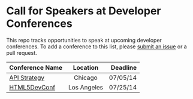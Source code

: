 Call for Speakers at Developer Conferences
===========================================

This repo tracks opportunities to speak at upcoming developer conferences. To add a conference to this list, please [submit an issue](https://github.com/MurtzaM/Developer-Conferences/issues/new) or a pull request. 



| Conference Name                                                | Location      | Deadline                  |
| -------------------------------------------------------------- |:-------------:| ---------------------:|
| [API Strategy](http://apistrategyconference.com/2014Chicago/contact-call-for-papers.php)  | Chicago   | 07/05/14            |
| [HTML5DevConf](http://html5devconf.com/)  | Los Angeles   | 07/25/14            |
